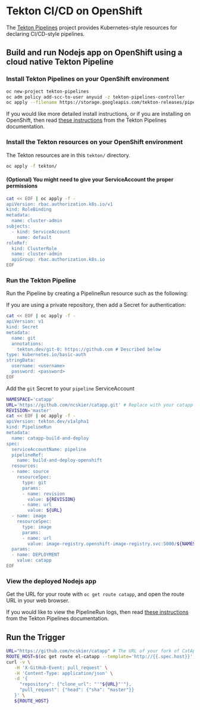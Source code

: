 # Tekton CI/CD on OpenShift

The [Tekton Pipelines](https://github.com/tektoncd/pipeline) project provides
Kubernetes-style resources for declaring CI/CD-style pipelines.

## Build and run Nodejs app on OpenShift using a cloud native Tekton Pipeline

### Install Tekton Pipelines on your OpenShift environment

```bash
oc new-project tekton-pipelines
oc adm policy add-scc-to-user anyuid -z tekton-pipelines-controller
oc apply --filename https://storage.googleapis.com/tekton-releases/pipeline/latest/release.notags.yaml
```

If you would like more detailed install instructions, or if you are installing
on OpenShift, then read [these instructions](https://github.com/tektoncd/pipeline/blob/master/docs/install.md#installing-tekton-pipelines) from the Tekton Pipelines documentation.

### Install the Tekton resources on your OpenShift environment

The Tekton resources are in this `tekton/` directory.

```bash
oc apply -f tekton/
```

#### (Optional) You might need to give your ServiceAccount the proper permissions

```bash
cat << EOF | oc apply -f -
apiVersion: rbac.authorization.k8s.io/v1
kind: RoleBinding
metadata:
  name: cluster-admin
subjects:
  - kind: ServiceAccount
    name: default
roleRef:
  kind: ClusterRole
  name: cluster-admin
  apiGroup: rbac.authorization.k8s.io
EOF
```

### Run the Tekton Pipeline

Run the Pipeline by creating a PipelineRun resource such as the following:

If you are using a private repository, then add a Secret for authentication:
```bash
cat << EOF | oc apply -f -
apiVersion: v1
kind: Secret
metadata:
  name: git
  annotations:
    tekton.dev/git-0: https://github.com # Described below
type: kubernetes.io/basic-auth
stringData:
  username: <username>
  password: <password>
EOF
```
Add the `git` Secret to your `pipeline` ServiceAccount

```bash
NAMESPACE='catapp'
URL='https://github.com/ncskier/catapp.git' # Replace with your catapp repository url
REVISION='master'
cat << EOF | oc apply -f -
apiVersion: tekton.dev/v1alpha1
kind: PipelineRun
metadata:
  name: catapp-build-and-deploy
spec:
  serviceAccountName: pipeline
  pipelineRef:
    name: build-and-deploy-openshift
  resources:
  - name: source
    resourceSpec:
      type: git
      params:
      - name: revision
        value: ${REVISION}
      - name: url
        value: ${URL}
  - name: image
    resourceSpec:
      type: image
      params:
      - name: url
        value: image-registry.openshift-image-registry.svc:5000/${NAMESPACE}/catapp:${REVISION}
  params:
  - name: DEPLOYMENT
    value: catapp
EOF
```

### View the deployed Nodejs app

Get the URL for your route with `oc get route catapp`, and open the route URL in your web browser.

If you would like to view the PipelineRun logs, then read [these instructions](https://github.com/tektoncd/pipeline/blob/master/docs/logs.md) from the Tekton Pipelines
documentation.

## Run the Trigger

```bash
URL="https://github.com/ncskier/catapp" # The URL of your fork of CatApp
ROUTE_HOST=$(oc get route el-catapp --template='http://{{.spec.host}}')
curl -v \
   -H 'X-GitHub-Event: pull_request' \
   -H 'Content-Type: application/json' \
   -d '{
     "repository": {"clone_url": "'"${URL}"'"},
     "pull_request": {"head": {"sha": "master"}}
   }' \
   ${ROUTE_HOST}
```
